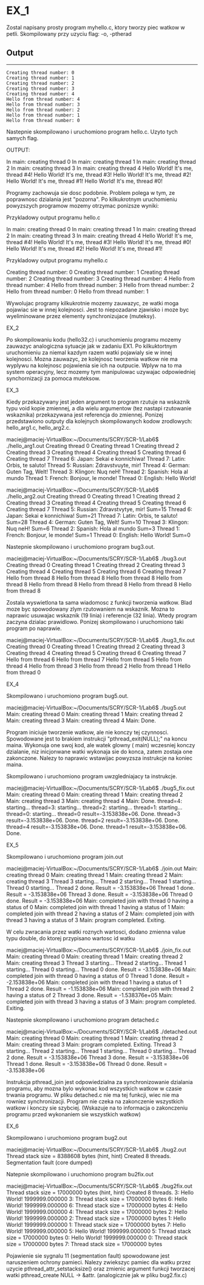 # EX_1

Zostal napisany prosty program myhello.c, ktory tworzy piec watkow w petli. Skompilowany przy uzyciu flag: -o, -ptherad

## Output
---
```
Creating thread number: 0 
Creating thread number: 1 
Creating thread number: 2 
Creating thread number: 3 
Creating thread number: 4 
Hello from thread number: 4 
Hello from thread number: 3 
Hello from thread number: 2 
Hello from thread number: 1 
Hello from thread number: 0
```

Nastepnie skompilowano i uruchomiono program hello.c. Uzyto tych samych flag.

OUTPUT:

In main: creating thread 0
In main: creating thread 1
In main: creating thread 2
In main: creating thread 3
In main: creating thread 4
Hello World! It's me, thread #4!
Hello World! It's me, thread #3!
Hello World! It's me, thread #2!
Hello World! It's me, thread #1!
Hello World! It's me, thread #0!

Programy zachowuja sie dosc podobnie. Problem polega w tym, ze poprawnosc dzialania jest "pozorna". Po kilkukrotnym
uruchomieniu powyzszych programow mozemy otrzymac ponizsze wyniki:

Przykladowy output programu hello.c

In main: creating thread 0
In main: creating thread 1
In main: creating thread 2
In main: creating thread 3
In main: creating thread 4
Hello World! It's me, thread #4!
Hello World! It's me, thread #3!
Hello World! It's me, thread #0!
Hello World! It's me, thread #2!
Hello World! It's me, thread #1!

Przykladowy output programu myhello.c

Creating thread number: 0
Creating thread number: 1
Creating thread number: 2
Creating thread number: 3
Creating thread number: 4
Hello from thread number: 4
Hello from thread number: 3
Hello from thread number: 2
Hello from thread number: 0
Hello from thread number: 1

Wywolujac programy kilkukrotnie mozemy zauwazyc, ze watki moga pojawiac sie w innej kolejnosci. Jest to niepozadane zjawisko
i moze byc wyeliminowane przez elementy synchronizujace (muteksy).

EX_2

Po skompilowaniu kodu (hello32.c) i uruchomieniu programu mozemy zauwazyc analogiczna sytuacje jak w zadaniu EX1. Po kilkuktortnym uruchomieniu
za niemal kazdym razem watki pojawialy sie w innej kolejnosci. Mozna zauwazyc, ze kolejnosc tworzenia watkow nie ma wyplywu na kolejnosc
pojawienia sie ich na outpucie. Wplyw na to ma system operacyjny, lecz mozemy tym manipulowac uzywajac odpowiedniej synchornizacji
za pomoca muteksow.

EX_3

Kiedy przekazywany jest jeden argument to program rzutuje na wskaznik typu void kopie zmiennej, a dla wielu argumentow (tez nastapi rzutowanie wskaznika) przekazywana jest referencja do zmiennej. Ponizej przedstawiono outputy dla kolejnych skompilowanych kodow zrodlowych: hello_arg1.c, hello_arg2.c.

maciej@maciej-VirtualBox:~/Documents/SCRY/SCR-1/Lab6$ ./hello_arg1.out 
Creating thread 0
Creating thread 1
Creating thread 2
Creating thread 3
Creating thread 4
Creating thread 5
Creating thread 6
Creating thread 7
Thread 6: Japan: Sekai e konnichiwa!
Thread 7: Latin: Orbis, te saluto!
Thread 5: Russian: Zdravstvuyte, mir!
Thread 4: German: Guten Tag, Welt!
Thread 3: Klingon: Nuq neH!
Thread 2: Spanish: Hola al mundo
Thread 1: French: Bonjour, le monde!
Thread 0: English: Hello World!

maciej@maciej-VirtualBox:~/Documents/SCRY/SCR-1/Lab6$ ./hello_arg2.out
Creating thread 0
Creating thread 1
Creating thread 2
Creating thread 3
Creating thread 4
Creating thread 5
Creating thread 6
Creating thread 7
Thread 5: Russian: Zdravstvytye, mir!  Sum=15
Thread 6: Japan: Sekai e konnichiwa!  Sum=21
Thread 7: Latin: Orbis, te saluto!  Sum=28
Thread 4: German: Guten Tag, Welt!  Sum=10
Thread 3: Klingon: Nuq neH!  Sum=6
Thread 2: Spanish: Hola al mundo  Sum=3
Thread 1: French: Bonjour, le monde!  Sum=1
Thread 0: English: Hello World!  Sum=0

Nastepnie skompilowano i uruchomiono program bug3.out.

maciej@maciej-VirtualBox:~/Documents/SCRY/SCR-1/Lab6$ ./bug3.out
Creating thread 0
Creating thread 1
Creating thread 2
Creating thread 3
Creating thread 4
Creating thread 5
Creating thread 6
Creating thread 7
Hello from thread 8
Hello from thread 8
Hello from thread 8
Hello from thread 8
Hello from thread 8
Hello from thread 8
Hello from thread 8
Hello from thread 8

Zostala wyswietlona ta sama wiadomosc z funkcji tworzenia watkow. Blad
moze byc spowodowany zlym rzutowaniem na wskaznik. Mozna to naprawic usuwajac wskaznik (19 linia) i referencje (32 linia). Wtedy program 
zaczyna dzialac prawidlowo. Ponizej skompilowano i uruchomiono taki program po naprawie.

maciej@maciej-VirtualBox:~/Documents/SCRY/SCR-1/Lab6$ ./bug3_fix.out
Creating thread 0
Creating thread 1
Creating thread 2
Creating thread 3
Creating thread 4
Creating thread 5
Creating thread 6
Creating thread 7
Hello from thread 6
Hello from thread 7
Hello from thread 5
Hello from thread 4
Hello from thread 3
Hello from thread 2
Hello from thread 1
Hello from thread 0

EX_4

Skompilowano i uruchomiono program bug5.out.

maciej@maciej-VirtualBox:~/Documents/SCRY/SCR-1/Lab6$ ./bug5.out 
Main: creating thread 0
Main: creating thread 1
Main: creating thread 2
Main: creating thread 3
Main: creating thread 4
Main: Done.

Program iniciuje tworzenie watkow, ale nie konczy tej czynnosci. 
Spowodowane jest to brakiem instrukcji "pthread_exit(NULL);" na koncu
maina. Wykonuja one swoj kod, ale watek glowny ( main) wczesniej konczy dzialanie, niz inicjonwane watki wykonaja sie do konca, zatem zostaja one zakonczone. Nalezy to naprawic wstawijac powyzsza instrukcje na koniec maina. 

Skompilowano i uruchomiono program uwzgledniajacy ta instrukcje.

maciej@maciej-VirtualBox:~/Documents/SCRY/SCR-1/Lab6$ ./bug5_fix.out
Main: creating thread 0
Main: creating thread 1
Main: creating thread 2
Main: creating thread 3
Main: creating thread 4
Main: Done.
thread=4: starting...
thread=3: starting...
thread=2: starting...
thread=1: starting...
thread=0: starting...
thread=0 result=-3.153838e+06. Done.
thread=3 result=-3.153838e+06. Done.
thread=2 result=-3.153838e+06. Done.
thread=4 result=-3.153838e+06. Done.
thread=1 result=-3.153838e+06. Done.

EX_5

Skompilowano i uruchomiono program join.out

maciej@maciej-VirtualBox:~/Documents/SCRY/SCR-1/Lab6$ ./join.out 
Main: creating thread 0
Main: creating thread 1
Main: creating thread 2
Main: creating thread 3
Thread 3 starting...
Thread 2 starting...
Thread 1 starting...
Thread 0 starting...
Thread 2 done. Result = -3.153838e+06
Thread 1 done. Result = -3.153838e+06
Thread 3 done. Result = -3.153838e+06
Thread 0 done. Result = -3.153838e+06
Main: completed join with thread 0 having a status of 0
Main: completed join with thread 1 having a status of 1
Main: completed join with thread 2 having a status of 2
Main: completed join with thread 3 having a status of 3
Main: program completed. Exiting.

W celu zwracania przez watki roznych wartosci, dodano zmienna value typu
double, do ktorej przypisano wartosc id watku

maciej@maciej-VirtualBox:~/Documents/SCRY/SCR-1/Lab6$ ./join_fix.out 
Main: creating thread 0
Main: creating thread 1
Main: creating thread 2
Main: creating thread 3
Thread 3 starting...
Thread 2 starting...
Thread 1 starting...
Thread 0 starting...
Thread 0 done. Result = -3.153838e+06
Main: completed join with thread 0 having a status of 0
Thread 1 done. Result = -2.153838e+06
Main: completed join with thread 1 having a status of 1
Thread 2 done. Result = -1.153838e+06
Main: completed join with thread 2 having a status of 2
Thread 3 done. Result = -1.538376e+05
Main: completed join with thread 3 having a status of 3
Main: program completed. Exiting.

Nastepnie skompilowano i uruchomiono program detached.c

maciej@maciej-VirtualBox:~/Documents/SCRY/SCR-1/Lab6$ ./detached.out 
Main: creating thread 0
Main: creating thread 1
Main: creating thread 2
Main: creating thread 3
Main: program completed. Exiting.
Thread 3 starting...
Thread 2 starting...
Thread 1 starting...
Thread 0 starting...
Thread 2 done. Result = -3.153838e+06
Thread 3 done. Result = -3.153838e+06
Thread 1 done. Result = -3.153838e+06
Thread 0 done. Result = -3.153838e+06

Instrukcja pthread_join jest odpowiedzialna za synchronizowanie dzialania programu, aby mozna bylo wykonac kod wszystkich watkow w czasie trwania programu. W pliku detached.c nie ma tej funkcji, wiec nie ma rowniez synchronizacji. Program nie czeka na zakonczenie wszystkich watkow i konczy sie szybciej. (Wskazuje na to informacja o zakonczeniu programu przed wykonaniem sie wszystkich watkow)

EX_6

Skompilowano i uruchomiono program bug2.out

maciej@maciej-VirtualBox:~/Documents/SCRY/SCR-1/Lab6$ ./bug2.out
Thread stack size = 8388608 bytes (hint, hint)
Created 8 threads.
Segmentation fault (core dumped)

Natepnie skompilowano i uruchomiono program bu2fix.out

maciej@maciej-VirtualBox:~/Documents/SCRY/SCR-1/Lab6$ ./bug2fix.out
Thread stack size = 17000000 bytes (hint, hint)
Created 8 threads.
3: Hello World!   1999999.000000
3: Thread stack size = 17000000 bytes
6: Hello World!   1999999.000000
6: Thread stack size = 17000000 bytes
4: Hello World!   1999999.000000
4: Thread stack size = 17000000 bytes
2: Hello World!   1999999.000000
2: Thread stack size = 17000000 bytes
1: Hello World!   1999999.000000
1: Thread stack size = 17000000 bytes
7: Hello World!   1999999.000000
5: Hello World!   1999999.000000
5: Thread stack size = 17000000 bytes
0: Hello World!   1999999.000000
0: Thread stack size = 17000000 bytes
7: Thread stack size = 17000000 bytes

Pojawienie sie sygnalu 11 (segmentation fault) spowodowane jest naruszeniem ochrony pamieci. Nalezy zwiekszyc pamiec dla watku przez uzycie pthread_attr_setstacksize() oraz zmienic argument funkcji tworzacej watki pthread_create NULL -> &attr. (analogicznie jak w pliku bug2.fix.c)

